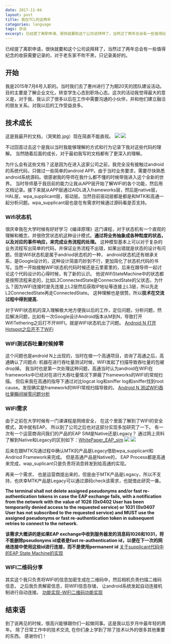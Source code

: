 ```yaml
---
date: 2017-11-04
layout: post
title: 我在TCL的这两年
categories: language
tags: 杂谈
excerpt: 已经提了离职申请，很快就要和这个公司说拜拜了，当然过了两年总会有一些值得纪念的收获需要记录的，对于老东家不吹不黑，只记录美好的. 
---
```


已经提了离职申请，很快就要和这个公司说拜拜了，当然过了两年总会有一些值得纪念的收获需要记录的，对于老东家不吹不黑，只记录美好的。

## **开始**

我是2015年7月6号入职的。当时我们去了惠州进行了为期20天的团队建设活动。目的主要是了解企业文化，转变学生心态到职场心态。这次的活动我觉得最大的意义是，对于我，我认识了很多以后在工作中需要沟通的小伙伴，并和他们建立融洽的朋友关系。对我以后的工作受益良多。

## **技术成长**

这是我最开的文档，（哭笑脸.jpg）现在简直不能直视。
![](/blog/assets/default/job-tcl-1.png)
![](/blog/assets/default/job-tcl-2.png)

不过回首过去这个是我以当时我能够理解的方式和行为记录下我对这些代码的理解。 当然随着后面的成长，对于最初我写的文档都有了更深入的理解。

为什么会有这些文档？这是因为在进入这家公司之前，我完全没有接触过android的系统代码，只做过一些简单的android APP。由于当时业务要求，需要尽快熟悉android系统源码。很感谢我的导师在我什么都不懂的时候带我进入这个全新的世界。
当时导师基于我目前的能力让我从APP层开始了解WIFI的各个功能，然后用文档记录。接下来就从APP层通过AIDL进入frameworks层，然后是native层，HAL层，wpa_supplicant层，驱动层。当然目前驱动层都是都是和MTK和高通一起分析问题。wpa_supplicant层也是在有需求时候通过源码看是否支持。

### **Wifi状态机**

很庆幸我在大学时候有好好学习《编译原理》这门课程，对于状态机有一个直观的理解和概念，并很欣赏状态机这种设计模式。**通过将业务抽象成各种粒度的状态，以及对应的事件响应，来完成业务流程的处理。**
这种模型基本上可以对于复杂的业务流程写出简单的代码，并保证业务流程不出错，如果出错就是状态的设计有问题。但是Wifi状态机是属于andriod状态机的一种，
android状态机还有继承关系，是Google设计的，这种设计简直巧妙到不行，更加简化了状态机代码的书写。当然一开始接触WIFI状态机代码时候还是云里雾里的，后来在跟导师一起讨论这个代码设计的心得时候，有了新的认识。
他说WifiStateMachine中的状态都是按照流程来走的，比如L2ConnectedState是ConnectedState的父状态，为什么？因为WIFI连接时是先连接上L2层然后获取IP地址等连接上L3层，所以先走L2ConnectedState再走ConnectedState。
这种理解也是很赞。所以**技术在交流过程中得到提高.**

对于WIFI状态机的深入理解极大地方便我以后的工作，定位问题，分析问题，然后解决问题，比如有一次Google设计Android版本从M到N，导致打开WifiTethering之后打不开WIFI。就是WIFI状态机出了问题。
[Android N 打开Hotspot之后开不了WiFi](/blog//android/2017/02/17/BUG-Android-N-打开Hotspot之后开不了WiFi.html)

### **WIFI测试吞吐量时候掉零**

这个问题也是android N上出现的，当时在做一个高通项目，咨询了高通之后，高通确认了问题点: 机器在进行吞吐量测试时候，WIFI发起了扫描导致吞吐量的包被drop掉。
我当时也是第一次处理这种问题，高通当时认为android在WIFI在frameworks中已经对在进行大吞吐量情况下屏蔽了frameworks的WIFI的常规扫描。
但后来我在高通的指导下通过对比logcat log和sniffer log和sniffer找到root cause。发现确实是framework的WIFI常规扫描导致的。
[Android N 测试WIFI吞吐量瞬间掉零问题分析](/blog//android/2017/04/09/Android-N-测试WIFI吞吐量瞬间掉零问题分析.html)


### **WIFI需求**

由于之前在大学时候有一门课课程是网络安全， 在这个里面了解到了WIFI的安全模式，其中就有EAP。 所以到了公司之后也对这部分实现多加研究了一下。
有一次有一个运营商询问我们的产品的EAP SIM是Native还是Legacy？ 通过网上资料了解到Native和Legacy的区别如下：[WhitePaper_EAP_sim](https://wenku.baidu.com/view/581231ff04a1b0717ed5dd05.html)
![](/blog/assets/default/job-tcl-3.png)
![](/blog/assets/default/job-tcl-4.png)

后来在跟MTK沟通过程中确认MTK的产品是Legacy借助wpa_supplicant和Andriod Framework来完成。
但是高通产品是Native的， EAP Process都是高通来完成，wap_suplicant只是负责将消息转发到给高通的实现。


再来一个需求， 也是运营商提出来的，但是由于MTK产品是Legacy，所以不支持，也庆幸MTK产品是Legacy可以通过源码check该需求，也就借此研究一番。

**The terminal shall not delete assigned pseudonyms and/or fast re-authentication tokens in case the EAP exchange fails, with a notification from the network with the value of 1026 (0x0402 User has been temporarily denied access to the requested service) or 1031 (0x0407 User has not subscribed to the requested service) and MUST use the assigned pseudonyms or fast re-authentication token in subsequent retries to connect to the network.**

**该需求大概讲的是如果EAP exchange中收到服务器发的消息码1026和1031，将不能删除pseudonyms id或者是fast re-authentication id，以便在下一次的网络连接中使用这些id进行连接，而不是使用permanent id**
[关于supplicant代码中的EAP State Machine的实现](/blog//android/2017/06/17/supplicnat代码中的如何实现EAP-State-Machine.html)


### **WIFI二维码分享**

其实这个我只负责将WIFI的信息加密生成在二维码中，然后相机负责扫描二维码信息， 之后我负责解密信息，将WIFI信息存储， 让android系统发起自动连接机制进行自动连接。
[功能实现-WIFI二维码功能实现](/blog//android/2017/11/01/功能实现-WIFI二维码功能实现.html)

## **结束语**

到了说再见的时候，很高兴能够跟你们一起做同事。这是我以后岁月中最年轻的两年。
除了日常工作中的技术交流, 在你们身上学到了除了技术以外的很多其他重要的东西。
感谢你们！

